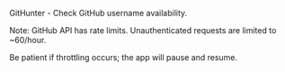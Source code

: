GitHunter - Check GitHub username availability.

Note: GitHub API has rate limits. Unauthenticated requests are limited to ~60/hour.

Be patient if throttling occurs; the app will pause and resume.
